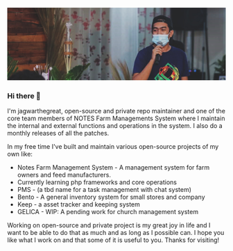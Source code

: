 ![](https://github.com/jagwarthegreat/jagwarthegreat/blob/main/banner.jpeg)

### Hi there 👋

I'm jagwarthegreat, open-source and private repo maintainer and one of the core team members of NOTES Farm Managements System where I maintain the internal and external functions and operations in the system. I also do a monthly releases of all the patches.

In my free time I've built and maintain various open-source projects of my own like:

- Notes Farm Management System - A management system  for farm owners and feed manufacturers.
- Currently learning php frameworks and core operations
- PMS - (a tbd name for a task management with chat system)
- Bento - A general inventory system for small stores and company
- Keep - a asset tracker and keeping system
- GELICA - WIP: A pending work for church management system

Working on open-source and private project is my great joy in life and I want to be able to do that as much and as long as I possible can. I hope you like what I work on and that some of it is useful to you. Thanks for visiting!
